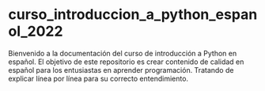 # curso_introduccion_a_python_espanol_2022
Bienvenido a la documentación del curso de introducción a Python en español. El objetivo de este repositorio es crear contenido de calidad en español para los entusiastas en aprender programación. Tratando de explicar línea por línea para su correcto entendimiento.
